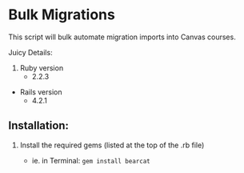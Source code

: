 # Bulk Migrations

This script will bulk automate migration imports into Canvas courses.

Juicy Details:

1. Ruby version
    - 2.2.3
*  Rails version
    - 4.2.1

## Installation: ##

1. Install the required gems (listed at the top of the .rb file)

    - ie. in Terminal: `gem install bearcat`
